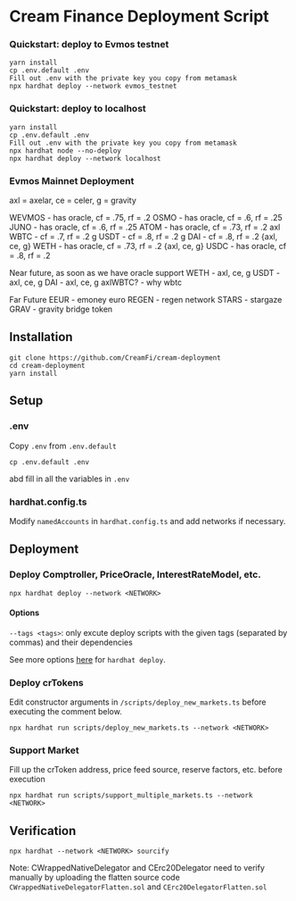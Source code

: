 # Cream Finance Deployment Script
### Quickstart: deploy to Evmos testnet
```
yarn install
cp .env.default .env
Fill out .env with the private key you copy from metamask
npx hardhat deploy --network evmos_testnet
```

### Quickstart: deploy to localhost
```
yarn install
cp .env.default .env
Fill out .env with the private key you copy from metamask
npx hardhat node --no-deploy
npx hardhat deploy --network localhost
```

### Evmos Mainnet Deployment
axl = axelar, ce = celer, g = gravity

WEVMOS - has oracle, cf = .75, rf = .2
OSMO - has oracle, cf = .6, rf = .25
JUNO - has oracle, cf = .6, rf = .25
ATOM - has oracle, cf = .73, rf = .2
axl WBTC - cf = .7, rf = .2
g USDT - cf = .8, rf = .2
g DAI - cf = .8, rf = .2
{axl, ce, g} WETH - has oracle, cf = .73, rf = .2
{axl, ce, g} USDC - has oracle, cf = .8, rf = .2


Near future, as soon as we have oracle support
WETH - axl, ce, g
USDT - axl, ce, g 
DAI - axl, ce, g
axlWBTC? - why wbtc

Far Future
EEUR - emoney euro
REGEN - regen network
STARS - stargaze
GRAV - gravity bridge token


## Installation

    git clone https://github.com/CreamFi/cream-deployment
    cd cream-deployment
    yarn install

## Setup

### .env
Copy `.env` from `.env.default`

    cp .env.default .env

abd fill in all the variables in `.env`

### hardhat.config.ts
Modify `namedAccounts` in `hardhat.config.ts` and add networks if necessary.

## Deployment
### Deploy Comptroller, PriceOracle, InterestRateModel, etc.

    npx hardhat deploy --network <NETWORK>

#### Options

`--tags <tags>`: only excute deploy scripts with the given tags (separated by commas) and their dependencies

See more options [here](https://github.com/wighawag/hardhat-deploy#1-hardhat-deploy) for `hardhat deploy`.

### Deploy crTokens
Edit constructor arguments in `/scripts/deploy_new_markets.ts` before executing the comment below.

    npx hardhat run scripts/deploy_new_markets.ts --network <NETWORK>

### Support Market
Fill up the crToken address, price feed source, reserve factors, etc. before execution

    npx hardhat run scripts/support_multiple_markets.ts --network <NETWORK>


## Verification

    npx hardhat --network <NETWORK> sourcify

Note: CWrappedNativeDelegator and CErc20Delegator need to verify manually by uploading the flatten source code `CWrappedNativeDelegatorFlatten.sol` and `CErc20DelegatorFlatten.sol`
